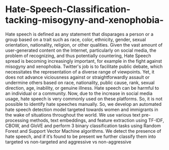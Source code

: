 # Hate-Speech-Classification-tacking-misogyny-and-xenophobia-
Hate speech is defined as any statement that disparages a person or a group based on a trait such
as race, color, ethnicity, gender, sexual orientation, nationality, religion, or other qualities. Given
the vast amount of user-generated content on the Internet, particularly on social media, the
problem of recognizing, and thus potentially countering, Hate Speech spread is becoming
increasingly important, for example in the fight against misogyny and xenophobia. Twitter's job
is to facilitate public debate, which necessitates the representation of a diverse range of
viewpoints. Yet, it does not advance viciousness against or straightforwardly assault or
undermine others based on race, nationality, public cause, rank, sexual direction, age, inability, or
genuine illness. Hate speech can be harmful to an individual or a community. Now, due to the
increase in social media usage, hate speech is very commonly used on these platforms. So, it is
not possible to identify hate speeches manually. So, we develop an automated hate speech
detection model targeted towards women and immigrants in the wake of situations throughout
the world. We use various text pre-processing methods, text embeddings, and feature extraction
using TF-IDF, CBOW, and GloVE and perform 3 binary classification tasks using Random
Forest and Support Vector Machine algorithms. We detect the presence of hate speech, and if it’s
found to be present we further classify them into targeted vs non-targeted and aggressive vs
non-aggressive
